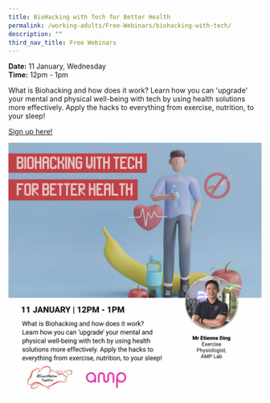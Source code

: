 ```yaml
---
title: BioHacking with Tech for Better Health
permalink: /working-adults/Free-Webinars/biohacking-with-tech/
description: ""
third_nav_title: Free Webinars
---
```

**Date:** 11 January, Wednesday
<br> **Time:** 12pm - 1pm

What is Biohacking and how does it work? Learn how you can 'upgrade' your mental and physical well-being with tech by using health solutions more effectively. Apply the hacks to everything from exercise, nutrition, to your sleep! 

[Sign up here!](https://go.gov.sg/wa-biohacking-jan23)

![free webinar on biohacking with tech for better health](/images/Jan%202023/WA_11%20Jan2023.jpeg)
